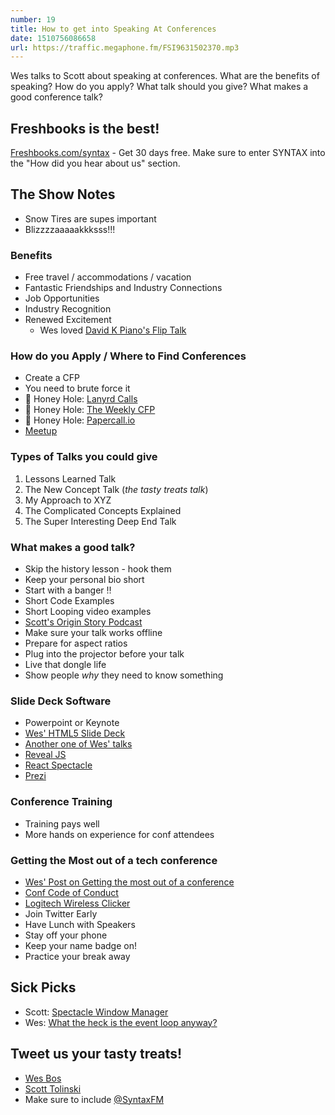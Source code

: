 ```yaml
---
number: 19
title: How to get into Speaking At Conferences
date: 1510756086658
url: https://traffic.megaphone.fm/FSI9631502370.mp3
---
```


Wes talks to Scott about speaking at conferences. What are the benefits of speaking? How do you apply? What talk should you give? What makes a good conference talk?

## Freshbooks is the best!

[Freshbooks.com/syntax](https://freshbooks.com/syntax) - Get 30 days free. Make sure to enter SYNTAX into the "How did you hear about us" section.

## The Show Notes

* Snow Tires are supes important
* Blizzzzaaaaakkksss!!!

### Benefits

* Free travel / accommodations / vacation
* Fantastic Friendships and Industry Connections
* Job Opportunities
* Industry Recognition
* Renewed Excitement
  * Wes loved [David K Piano's Flip Talk](http://slides.com/davidkhourshid/flipping#/)

### How do you Apply / Where to Find Conferences

* Create a CFP
* You need to brute force it
* 🍯 Honey Hole: [Lanyrd Calls](http://lanyrd.com/calls/)
* 🐝 Honey Hole: [The Weekly CFP](http://theweeklycfp.com/)
* 🍯 Honey Hole: [Papercall.io](https://www.papercall.io/)
* [Meetup](http://meetup.com/)

### Types of Talks you could give

1. Lessons Learned Talk
1. The New Concept Talk (_the tasty treats talk_)
1. My Approach to XYZ
1. The Complicated Concepts Explained
1. The Super Interesting Deep End Talk

### What makes a good talk?

* Skip the history lesson - hook them
* Keep your personal bio short
* Start with a banger ‼️
* Short Code Examples
* Short Looping video examples
* [Scott's Origin Story Podcast](https://syntax.fm/show/007/scott-tolinski-origin-story)
* Make sure your talk works offline
* Prepare for aspect ratios
* Plug into the projector before your talk
* Live that dongle life
* Show people _why_ they need to know something


### Slide Deck Software
* Powerpoint or Keynote
* [Wes' HTML5 Slide Deck](https://github.com/wesbos/future-js)
* [Another one of Wes' talks](https://github.com/wesbos/ES6-talk)
* [Reveal JS](http://lab.hakim.se/reveal-js/)
* [React Spectacle](https://github.com/FormidableLabs/spectacle)
* [Prezi](https://prezi.com/)

### Conference Training
* Training pays well
* More hands on experience for conf attendees

### Getting the Most out of a tech conference
* [Wes' Post on Getting the most out of a conference](http://wesbos.com/get-the-most-out-of-conferences/)
* [Conf Code of Conduct](http://confcodeofconduct.com/)
* [Logitech Wireless Clicker](http://amzn.to/2hBmLgD)
* Join Twitter Early
* Have Lunch with Speakers
* Stay off your phone
* Keep your name badge on!
* Practice your break away

## Sick Picks
* Scott: [Spectacle Window Manager](https://www.spectacleapp.com/)
* Wes: [What the heck is the event loop anyway?](https://www.youtube.com/watch?v=8aGhZQkoFbQ)

## Tweet us your tasty treats!
* [Wes Bos](https://twitter.com/wesbos)
* [Scott Tolinski](https://twitter.com/stolinski)
* Make sure to include [@SyntaxFM](https://twitter.com/SyntaxFM)
